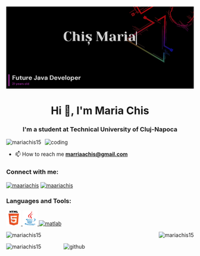 ![logo](https://github.com/mariachis15/mariachis15/blob/main/Banner.png)
<h1 align="center">Hi 👋, I'm Maria Chis</h1>
<h3 align="center">I'm a student at Technical University of Cluj-Napoca</h3>
<img align ="right" alt = "coding" width="400" src="https://cdn.dribbble.com/users/4055494/screenshots/15215756/media/d2b66c4ca0192aa26d103448b3d1518b.gif">
<p align="left"> <img src="https://komarev.com/ghpvc/?username=mariachis15&label=Profile%20views&color=0e75b6&style=flat" alt="mariachis15" /> </p>

- 📫 How to reach me **marriaachis@gmail.com**

<h3 align="left">Connect with me:</h3>
<p align="left">
<a href="https://fb.com/maariachis" target="blank"><img align="center" src="https://raw.githubusercontent.com/rahuldkjain/github-profile-readme-generator/master/src/images/icons/Social/facebook.svg" alt="maariachis" height="30" width="40" /></a>
<a href="https://instagram.com/maariachis" target="blank"><img align="center" src="https://raw.githubusercontent.com/rahuldkjain/github-profile-readme-generator/master/src/images/icons/Social/instagram.svg" alt="maariachis" height="30" width="40" /></a>
</p>

<h3 align="left">Languages and Tools:</h3>
<p align="left"> <a href="https://www.w3.org/html/" target="_blank" rel="noreferrer"> <img src="https://raw.githubusercontent.com/devicons/devicon/master/icons/html5/html5-original-wordmark.svg" alt="html5" width="40" height="40"/> </a> <a href="https://www.java.com" target="_blank" rel="noreferrer"> <img src="https://raw.githubusercontent.com/devicons/devicon/master/icons/java/java-original.svg" alt="java" width="40" height="40"/> </a> <a href="https://www.mathworks.com/" target="_blank" rel="noreferrer"> <img src="https://upload.wikimedia.org/wikipedia/commons/2/21/Matlab_Logo.png" alt="matlab" width="40" height="40"/> </a> </p>

<p><img align="left" src="https://github-readme-stats.vercel.app/api/top-langs?username=mariachis15&show_icons=true&locale=en&layout=compact" alt="mariachis15" /></p>
<p>
  <div>
    </div>
  </p>
<p>&nbsp;<img align="right" src="https://github-readme-stats.vercel.app/api?username=mariachis15&show_icons=true&locale=en" alt="mariachis15" /></p>

<p><img align="left" src="https://github-readme-streak-stats.herokuapp.com/?user=mariachis15&" alt="mariachis15" /><img align ="right" alt = "github" width="350" src="https://cdn.dribbble.com/users/70900/screenshots/2957833/programmers-day-banner.gif"></p>


